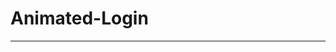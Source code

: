 # Animated-Login
__________________________________________________________________________________________________________________________________________________________________________________
